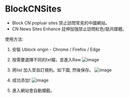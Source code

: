 # BlockCNSites
- Block CN popluar sites 禁止訪問常見的中國網站。
- CN News Sites Enhance 廷伸加強禁止訪問紅色/舐共媒體。
  
使用方法:
1. 安裝 Ublock origin - Chrome / Firefox / Edge
  
2. 按需要選擇不同的txt檔，並進入Raw
![image](https://i.imgur.com/5rCP4K1.png)
  
3. 將list 加入至自訂規則。如下圖, 然後保存。
![image](https://i.imgur.com/ZQU81OO.png)
  
4. 成功添加!
![image](https://i.imgur.com/t4YXRE8.png)
  
5. 進入網站會自動攔截。
